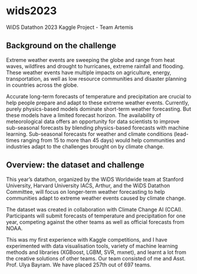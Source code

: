 # wids2023
WiDS Datathon 2023 Kaggle Project - Team Artemis 

## Background on the challenge
Extreme weather events are sweeping the globe and range from heat waves, wildfires and drought to hurricanes, extreme rainfall and flooding. These weather events have multiple impacts on agriculture, energy, transportation, as well as low resource communities and disaster planning in countries across the globe.

Accurate long-term forecasts of temperature and precipitation are crucial to help people prepare and adapt to these extreme weather events. Currently, purely physics-based models dominate short-term weather forecasting. But these models have a limited forecast horizon. The availability of meteorological data offers an opportunity for data scientists to improve sub-seasonal forecasts by blending physics-based forecasts with machine learning. Sub-seasonal forecasts for weather and climate conditions (lead-times ranging from 15 to more than 45 days) would help communities and industries adapt to the challenges brought on by climate change.

## Overview: the dataset and challenge
This year’s datathon, organized by the WiDS Worldwide team at Stanford University, Harvard University IACS, Arthur, and the WiDS Datathon Committee, will focus on longer-term weather forecasting to help communities adapt to extreme weather events caused by climate change.

The dataset was created in collaboration with Climate Change AI (CCAI). Participants will submit forecasts of temperature and precipitation for one year, competing against the other teams as well as official forecasts from NOAA.

This was my first experience with Kaggle competitions, and I have experimented with data visualisation tools, variety of machine learning methods and libraries (XGBoost, LGBM, SVR, mxnet), and learnt a lot from the creative solutions of other teams.
Our team consisted of me and Asst. Prof. Ulya Bayram. We have placed 257th out of 697 teams.
